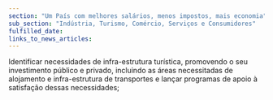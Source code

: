 ```yaml
---
section: "Um País com melhores salários, menos impostos, mais economia"
sub_section: "Indústria, Turismo, Comércio, Serviços e Consumidores"
fulfilled_date:
links_to_news_articles:
---
```


Identificar necessidades de infra-estrutura turística, promovendo o seu investimento público e privado, incluindo as áreas necessitadas de alojamento e infra-estrutura de transportes e lançar programas de apoio à satisfação dessas necessidades;